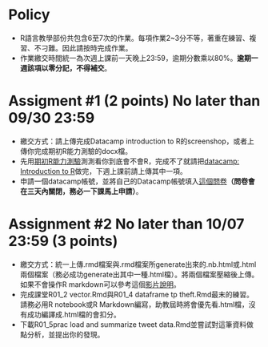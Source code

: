 # Policy
* R語言教學部份共包含6至7次的作業。每項作業2~3分不等，著重在練習、複習、不刁難。因此請按時完成作業。
* 作業繳交時間統一為次週上課前一天晚上23:59，逾期分數乘以80%。**逾期一週該項以零分記，不得補交**。

# Assigment #1 (2 points) No later than 09/30 23:59

* 繳交方式：請上傳完成Datacamp introduction to R的screenshop，或者上傳你完成期初R能力測驗的docx檔。
* 先用[期初R能力測驗](https://docs.google.com/document/d/1EFIz1LrYt2d4ExcZXj1VPGPSJHvgUvs1c8yusAZAbsk/edit?usp=sharing)測測看你到底會不會R，完成不了就請把[datacamp: Introduction to R](https://github.com/R4CSS/Assignments/blob/master/01DataCamp.md)做完，下週上課前請上傳其中一項。
* 申請一個datacamp帳號，並將自己的Datacamp帳號填入[這個問卷](https://goo.gl/forms/sfTBquz3tWldyVCU2)**（問卷會在三天內關閉，務必一下課馬上申請）**。 

# Assignment #2 No later than 10/07 23:59 (3 points)

* 繳交方式：統一上傳.rmd檔案與.rmd檔案所generate出來的.nb.html或.html兩個檔案（務必成功generate出其中一種.html檔）。將兩個檔案壓縮後上傳。如果不會操作R markdown可以參考這個[影片說明](https://youtu.be/xVXUZShYfEI)。
* 完成課堂R01_2 vector.Rmd與R01_4 dataframe tp theft.Rmd最末的練習。請務必用R notebook或R Markdown編寫，助教屆時將會優先看.html檔，沒有成功編譯成.html檔的會扣分。
* 下載R01_5prac load and summarize tweet data.Rmd並嘗試對這筆資料做點分析，並提出你的發現。
